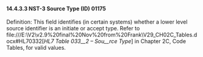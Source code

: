 #### 14.4.3.3 NST-3 Source Type (ID) 01175

Definition: This field identifies (in certain systems) whether a lower level source identifier is an initiate or accept type. Refer to file:///E:\V2\v2.9%20final%20Nov%20from%20Frank\V29_CH02C_Tables.docx#HL70332[_HL7 Table 033__2 – Sou__rce Type_] in Chapter 2C, Code Tables, for valid values.
